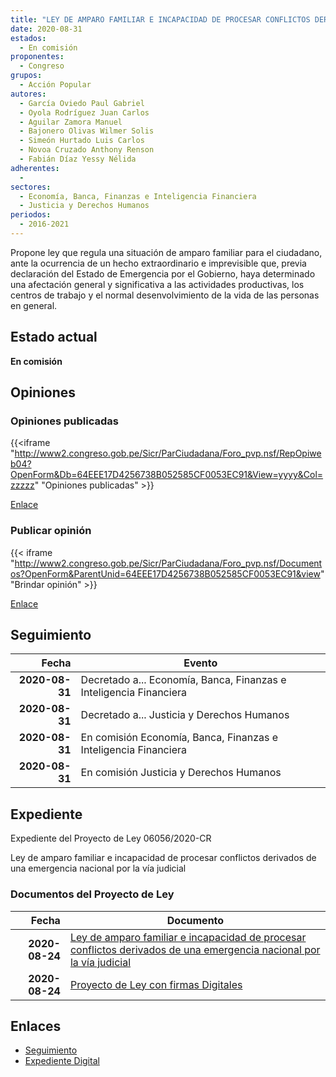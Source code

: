 ```yaml
---
title: "LEY DE AMPARO FAMILIAR E INCAPACIDAD DE PROCESAR CONFLICTOS DERIVADOS DE UNA EMERGENCIA NACIONAL POR LA VIA JUDICIAL"
date: 2020-08-31
estados: 
  - En comisión
proponentes: 
  - Congreso
grupos: 
  - Acción Popular
autores: 
  - García Oviedo Paul Gabriel
  - Oyola Rodríguez Juan Carlos
  - Aguilar Zamora Manuel
  - Bajonero Olivas Wilmer Solis
  - Simeón Hurtado Luis Carlos
  - Novoa Cruzado Anthony Renson
  - Fabián Díaz Yessy Nélida
adherentes: 
  - 
sectores: 
  - Economía, Banca, Finanzas e Inteligencia Financiera
  - Justicia y Derechos Humanos
periodos: 
  - 2016-2021
---
```


Propone ley que regula una situación de amparo familiar para el ciudadano, ante la ocurrencia de un hecho extraordinario e imprevisible que, previa declaración del Estado de Emergencia por el Gobierno, haya determinado una afectación general y significativa a las actividades productivas, los centros de trabajo y el normal desenvolvimiento de la vida de las personas en general.


## Estado actual

**En comisión**

## Opiniones

### Opiniones publicadas

{{<iframe "http://www2.congreso.gob.pe/Sicr/ParCiudadana/Foro_pvp.nsf/RepOpiweb04?OpenForm&Db=64EEE17D4256738B052585CF0053EC91&View=yyyy&Col=zzzzz" "Opiniones publicadas" >}}

[Enlace](http://www2.congreso.gob.pe/Sicr/ParCiudadana/Foro_pvp.nsf/RepOpiweb04?OpenForm&Db=64EEE17D4256738B052585CF0053EC91&View=yyyy&Col=zzzzz)
### Publicar opinión

{{< iframe "http://www2.congreso.gob.pe/Sicr/ParCiudadana/Foro_pvp.nsf/Documentos?OpenForm&ParentUnid=64EEE17D4256738B052585CF0053EC91&view" "Brindar opinión" >}}

[Enlace](http://www2.congreso.gob.pe/Sicr/ParCiudadana/Foro_pvp.nsf/Documentos?OpenForm&ParentUnid=64EEE17D4256738B052585CF0053EC91&view)

## Seguimiento

| Fecha | Evento |
|------:|--------|
| **2020-08-31** | Decretado a... Economía, Banca, Finanzas e Inteligencia Financiera|
| **2020-08-31** | Decretado a... Justicia y Derechos Humanos|
| **2020-08-31** | En comisión Economía, Banca, Finanzas e Inteligencia Financiera|
| **2020-08-31** | En comisión Justicia y Derechos Humanos|


## Expediente

Expediente del Proyecto de Ley 06056/2020-CR

Ley de amparo familiar e incapacidad de procesar conflictos derivados de una emergencia nacional por la vía judicial


### Documentos del Proyecto de Ley

| Fecha | Documento |
|------:|--------|
| **2020-08-24** | [Ley de amparo familiar e incapacidad de procesar conflictos derivados de una emergencia nacional por la vía judicial](http://www.leyes.congreso.gob.pe/Documentos/2016_2021/Proyectos_de_Ley_y_de_Resoluciones_Legislativas/PL06056-20200824.pdf) |
| **2020-08-24** | [Proyecto de Ley con firmas Digitales](http://www.leyes.congreso.gob.pe/Documentos/2016_2021/Proyectos_de_Ley_y_de_Resoluciones_Legislativas/Proyectos_Firmas_digitales/PL06056.pdf) |

## Enlaces 

- [Seguimiento](http://www2.congreso.gob.pe/Sicr/TraDocEstProc/CLProLey2016.nsf/f7fff46988ca05b1052578e100829cc7/28dbfedc71158755052585cf0061798c?OpenDocument)
- [Expediente Digital](http://www2.congreso.gob.pe/Sicr/TraDocEstProc/CLProLey2016.nsf/f7fff46988ca05b1052578e100829cc7/28dbfedc71158755052585cf0061798c?OpenDocument&Click=05257FB7005EB655.eb71d0cf91d8294e05256cdf006b5706/$Body/0.1C6C)
